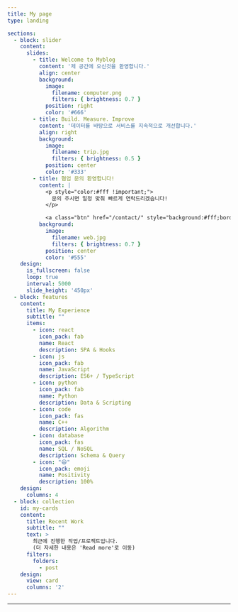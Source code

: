 ```yaml
---
title: My page
type: landing

sections:
  - block: slider
    content:
      slides:
        - title: Welcome to Myblog
          content: '제 공간에 오신것을 환영합니다.'
          align: center
          background:
            image:
              filename: computer.png
              filters: { brightness: 0.7 }
            position: right
            color: '#666'
        - title: Build. Measure. Improve
          content: '데이터를 바탕으로 서비스를 지속적으로 개선합니다.'
          align: right
          background:
            image:
              filename: trip.jpg
              filters: { brightness: 0.5 }
            position: center
            color: '#333'
        - title: 협업 문의 환영합니다!
          content: |
            <p style="color:#fff !important;">
              문의 주시면 일정 맞춰 빠르게 연락드리겠습니다!
            </p>

            <a class="btn" href="/contact/" style="background:#fff;border-color:#fff;color:#111;opacity:1">연락하기</a>
          background:
            image:
              filename: web.jpg
              filters: { brightness: 0.7 }
            position: center
            color: '#555'
    design:
      is_fullscreen: false
      loop: true
      interval: 5000
      slide_height: '450px'
  - block: features
    content:
      title: My Experience
      subtitle: ""
      items:
        - icon: react
          icon_pack: fab
          name: React
          description: SPA & Hooks
        - icon: js
          icon_pack: fab
          name: JavaScript
          description: ES6+ / TypeScript
        - icon: python
          icon_pack: fab
          name: Python
          description: Data & Scripting
        - icon: code
          icon_pack: fas
          name: C++
          description: Algorithm
        - icon: database
          icon_pack: fas
          name: SQL / NoSQL
          description: Schema & Query
        - icon: "😄"
          icon_pack: emoji
          name: Positivity
          description: 100%
    design:
      columns: 4
  - block: collection          
    id: my-cards               
    content:
      title: Recent Work
      subtitle: ""
      text: >
        최근에 진행한 작업/프로젝트입니다.
        (더 자세한 내용은 'Read more'로 이동)
      filters:
        folders:
          - post               
    design:
      view: card              
      columns: '2'             
---
```

---